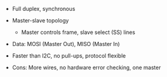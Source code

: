 - Full duplex, synchronous
    
- Master-slave topology
    
    - Master controls frame, slave select (SS) lines
        
- Data: MOSI (Master Out), MISO (Master In)
    
- Faster than I2C, no pull-ups, protocol flexible
    
- Cons: More wires, no hardware error checking, one master